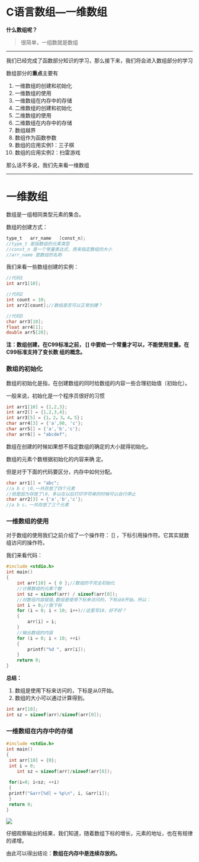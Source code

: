 # C语言数组—一维数组



**什么数组呢？**

> 很简单，一组数就是数组

---

我们已经完成了函数部分知识的学习，那么接下来，我们将会进入数组部分的学习

数组部分的**重点**主要有

1. 一维数组的创建和初始化
2. 一维数组的使用 
3. 一维数组在内存中的存储 
4.  二维数组的创建和初始化 
5. 二维数组的使用 
6.  二维数组在内存中的存储
7. 数组越界 
8. 数组作为函数参数 
9. 数组的应用实例1：三子棋 
10. 数组的应用实例2：扫雷游戏

那么话不多说，我们先来看一维数组

---

# 一维数组

数组是一组相同类型元素的集合。 

数组的创建方式：

```c
type_t   arr_name   [const_n];
//type_t 是指数组的元素类型
//const_n 是一个常量表达式，用来指定数组的大小
//arr_name 是数组的名称
```

我们来看一些数组创建的实例：

```c
//代码1
int arr1[10];

//代码2
int count = 10;
int arr2[count];//数组是否可以正常创建？

//代码3
char arr3[10];
float arr4[1];
double arr5[20];

```

**注：数组创建，在C99标准之前， [] 中要给一个常量才可以，不能使用变量。在C99标准支持了变长数 组的概念。**



### 数组的初始化

数组的初始化是指，在创建数组的同时给数组的内容一些合理初始值（初始化）。

一般来说，初始化是一个程序员很好的习惯

```c
int arr1[10] = {1,2,3};
int arr2[] = {1,2,3,4};
int arr3[5] = {1，2，3，4，5}；
char arr4[3] = {'a',98, 'c'};
char arr5[] = {'a','b','c'};
char arr6[] = "abcdef";
```

数组在创建的时候如果想不指定数组的确定的大小就得初始化。

数组的元素个数根据初始化的内容来确 定。

 但是对于下面的代码要区分，内存中如何分配。

```c
char arr1[] = "abc"; 
//a b c \0,一共存放了四个元素
//但是因为存放了\0，多以在以后打印字符串的时候可以自行停止
char arr2[3] = {'a','b','c'};
//a b c，一共存放了三个元素
```



###  一维数组的使用

对于数组的使用我们之前介绍了一个操作符： [] ，下标引用操作符。它其实就数组访问的操作符。 

我们来看代码：

```c
#include <stdio.h>
int main()
{
    int arr[10] = { 0 };//数组的不完全初始化
    //计算数组的元素个数
    int sz = sizeof(arr) / sizeof(arr[0]);
    //对数组内容赋值,数组是使用下标来访问的，下标从0开始。所以：
    int i = 0;//做下标
    for (i = 0; i < 10; i++)//这里写10，好不好？
    {
        arr[i] = i;
    }
    //输出数组的内容
    for (i = 0; i < 10; ++i)
    {
        printf("%d ", arr[i]);
    }
    return 0;
}
```

**总结：**

1. 数组是使用下标来访问的，下标是从0开始。 
2. 数组的大小可以通过计算得到。



```c
int arr[10];
int sz = sizeof(arr)/sizeof(arr[0]);
```

 

### 一维数组在内存中的存储

```c
#include <stdio.h>
int main()
{
 int arr[10] = {0};
 int i = 0;
    int sz = sizeof(arr)/sizeof(arr[0]);
    
 for(i=0; i<sz; ++i)
 {
 printf("&arr[%d] = %p\n", i, &arr[i]);
 }
 return 0;
}
```

![](https://gitee.com/jason_pei/typora-bed/raw/master/image/202403172332461.png)



仔细观察输出的结果，我们知道，随着数组下标的增长，元素的地址，也在有规律的递增。

 由此可以得出结论：**数组在内存中是连续存放的。**